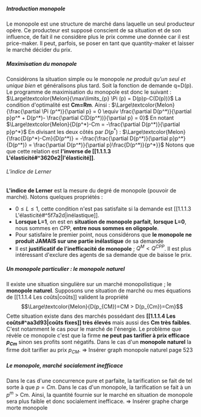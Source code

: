  ##### Introduction monopole

Le monopole est une structure de marché dans laquelle un seul producteur opère. 
Ce producteur est supposé conscient de sa situation et de son influence, de fait il ne considère plus le prix comme une donnée car il est price-maker.
Il peut, parfois, se poser en tant que quantity-maker et laisser le marché décider du prix.

##### Maximisation du monopole

Considérons la situation simple ou le monopole *ne produit qu'un seul et unique bien* et généralisons plus tard.
Soit la fonction de demande q=D(p). 
Le programme de maximisation du monopole est donc le suivant : 
$\Large\textcolor{Melon}{\max\limits_{p} \Pi (p) = D(p)p-C(D(p))}$ 
La condition d'optimalité est **Cm=Rm**.
Ainsi : 
$\Large\textcolor{Melon}{\frac{\partial \Pi (p^*)}{\partial p} = 0 \equiv \frac{\partial  D(p^*)}{\partial p}p^* + D(p^*)- \frac{\partial  C(D(p^*))}{\partial p} = 0}$
En notant  
$\Large\textcolor{Melon}{D(p^*)-Cm = -\frac{\partial  D(p^*)}{\partial p}p^*}$
En divisant les deux côtés par $D(p^*)$ :
$\Large\textcolor{Melon}{\frac{D(p^*)-Cm}{D(p^*)} = -\frac{\frac{\partial  D(p^*)}{\partial p}p^*}{D(p^*)} = \frac{\partial  D(p^*)}{\partial p}\frac{D(p^*)}{p^*}}$ 
Notons que que cette relation est **l'inverse de [[1.1.1.3 L'élasticité#^3620e2|l'élasticité]]**. 

###### L'indice de Lerner
**L'indice de Lerner** est la mesure du degré de monopole (pouvoir de marché). 
Notons quelques propriétés :
- $0 \le L \le 1$, cette condition n'est pas satisfaite si la demande est [[1.1.1.3 L'élasticité#^5f7a2d|inélastique]].
- **Lorsque L=1**, on est en **situation de monopole parfait**, **lorsque L=0**, nous sommes en *CP*P, **entre nous sommes en oligopole**.
- Pour satisfaire le premier point, nous considérons que **le monopole ne produit JAMAIS sur une partie inélastique** de sa demande
- Il est **justificatif de l'inefficacité de monopole** ; $Q^M < Q^{CPP}$. Il est plus intéressant d'exclure des agents de sa demande que de baisse le prix.

##### Un monopole particulier : le monopole naturel
Il existe une situation singulière sur un marché monopolistique ; le **monopole naturel**. 
Supposons une situation de marché ou mes équations de [[1.1.1.4 Les coûts|coûts]] valident la propriété $$\Large\textcolor{Melon}{D(p_{CM})=CM > D(p_{Cm})=Cm}$$
Cette situation existe dans des marchés possédant des **[[1.1.1.4 Les coûts#^aa3d93|coûts fixes]] très élevés** mais aussi des **Cm très faibles**. C'est notamment le cas pour le marché de l'énergie. 
Le problème que révèle ce monopole c'est que la firme **ne peut pas tarifier à prix efficace $p_{Cm}$** sinon ses profits sont négatifs. Dans le cas d'un **monopole naturel** la firme doit tarifier au prix $p_{CM}$. 
=> Insérer graph monopole naturel page 523

##### Le monopole, marché socialement inefficace
Dans le cas d'une concurrence pure et parfaite, la tarification se fait de tel sorte à que $p = Cm$.
Dans le cas d'un monopole, la tarification se fait à un $p^m$ > Cm. 
Ainsi, la quantité fournie sur le marché en situation de monopole sera plus faible et donc socialement inefficace. 
=> Insérer graphe charge morte monopole

